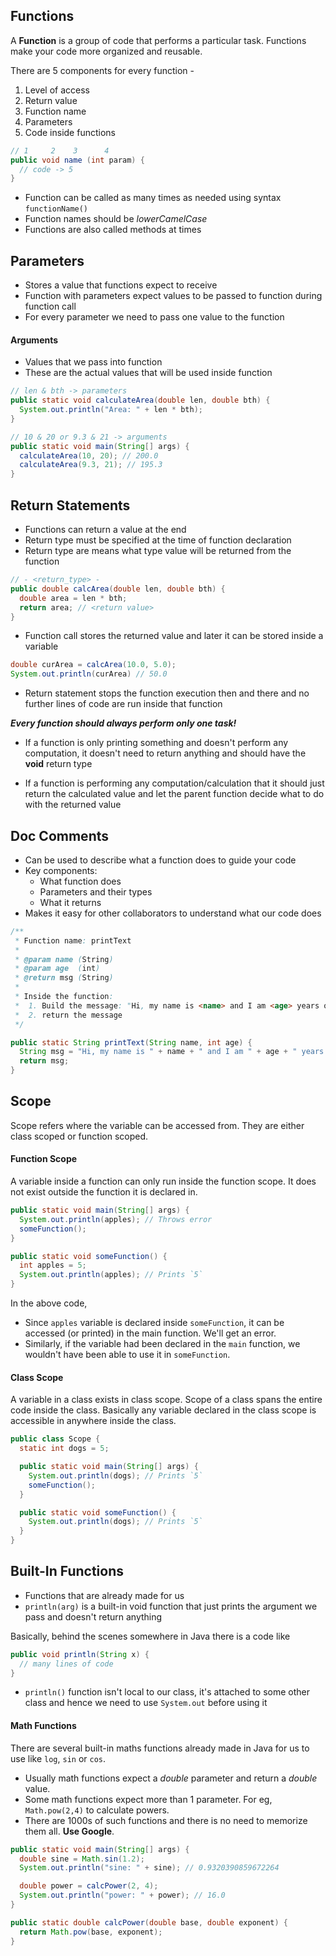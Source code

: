 ## Functions

A **Function** is a group of code that performs a particular task. Functions make your code more organized and reusable.

There are 5 components for every function -

1. Level of access
2. Return value
3. Function name
4. Parameters
5. Code inside functions

```java
// 1     2    3      4
public void name (int param) {
  // code -> 5
}
```

- Function can be called as many times as needed using syntax `functionName()`
- Function names should be _lowerCamelCase_
- Functions are also called methods at times

## Parameters

- Stores a value that functions expect to receive
- Function with parameters expect values to be passed to function during function call
- For every parameter we need to pass one value to the function

#### Arguments

- Values that we pass into function
- These are the actual values that will be used inside function

```java
// len & bth -> parameters
public static void calculateArea(double len, double bth) {
  System.out.println("Area: " + len * bth);
}

// 10 & 20 or 9.3 & 21 -> arguments
public static void main(String[] args) {
  calculateArea(10, 20); // 200.0
  calculateArea(9.3, 21); // 195.3
}
```

## Return Statements

- Functions can return a value at the end
- Return type must be specified at the time of function declaration
- Return type are means what type value will be returned from the function

```java
// - <return_type> -
public double calcArea(double len, double bth) {
  double area = len * bth;
  return area; // <return value>
}
```

- Function call stores the returned value and later it can be stored inside a variable

```java
double curArea = calcArea(10.0, 5.0);
System.out.println(curArea) // 50.0
```

- Return statement stops the function execution then and there and no further lines of code are run inside that function

**_Every function should always perform only one task!_**

- If a function is only printing something and doesn't perform any computation, it doesn't need to return anything and should have the **void** return type

- If a function is performing any computation/calculation that it should just return the calculated value and let the parent function decide what to do with the returned value

## Doc Comments

- Can be used to describe what a function does to guide your code
- Key components:
  - What function does
  - Parameters and their types
  - What it returns
- Makes it easy for other collaborators to understand what our code does

```java
/**
 * Function name: printText
 *
 * @param name (String)
 * @param age  (int)
 * @return msg (String)
 *
 * Inside the function:
 *  1. Build the message: "Hi, my name is <name> and I am <age> years old."
 *  2. return the message
 */

public static String printText(String name, int age) {
  String msg = "Hi, my name is " + name + " and I am " + age + " years old.";
  return msg;
}
```

## Scope

Scope refers where the variable can be accessed from. They are either class scoped or function scoped.

#### Function Scope

A variable inside a function can only run inside the function scope. It does not exist outside the function it is declared in.

```java
public static void main(String[] args) {
  System.out.println(apples); // Throws error
  someFunction();
}

public static void someFunction() {
  int apples = 5;
  System.out.println(apples); // Prints `5`
}
```

In the above code,

- Since `apples` variable is declared inside `someFunction`, it can be accessed (or printed) in the main function. We'll get an error.
- Similarly, if the variable had been declared in the `main` function, we wouldn't have been able to use it in `someFunction`.

#### Class Scope

A variable in a class exists in class scope. Scope of a class spans the entire code inside the class. Basically any variable declared in the class scope is accessible in anywhere inside the class.

```java
public class Scope {
  static int dogs = 5;

  public static void main(String[] args) {
    System.out.println(dogs); // Prints `5`
    someFunction();
  }

  public static void someFunction() {
    System.out.println(dogs); // Prints `5`
  }
}
```

## Built-In Functions

- Functions that are already made for us
- `println(arg)` is a built-in void function that just prints the argument we pass and doesn't return anything

Basically, behind the scenes somewhere in Java there is a code like

```java
public void println(String x) {
  // many lines of code
}
```

- `println()` function isn't local to our class, it's attached to some other class and hence we need to use `System.out` before using it

#### Math Functions

There are several built-in maths functions already made in Java for us to use like `log`, `sin` or `cos`.

- Usually math functions expect a _double_ parameter and return a _double_ value.
- Some math functions expect more than 1 parameter. For eg, `Math.pow(2,4)` to calculate powers.
- There are 1000s of such functions and there is no need to memorize them all. **Use Google**.

```java
public static void main(String[] args) {
  double sine = Math.sin(1.2);
  System.out.println("sine: " + sine); // 0.9320390859672264

  double power = calcPower(2, 4);
  System.out.println("power: " + power); // 16.0
}

public static double calcPower(double base, double exponent) {
  return Math.pow(base, exponent);
}
```
